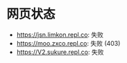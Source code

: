 # 网页状态
- https://jsn.limkon.repl.co: 失败
- https://moo.zxco.repl.co: 失败 (403)
- https://V2.sukure.repl.co: 失败
